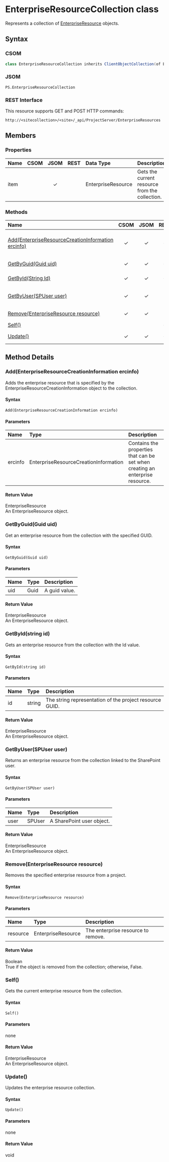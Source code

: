 # EnterpriseResourceCollection class

Represents a collection of [EnterpriseResource](EnterpriseResource.md) objects.

## Syntax

### CSOM

```C#
class EnterpriseResourceCollection inherits ClientObjectCollection(of EnterpriseResource)
```

### JSOM

```
PS.EnterpriseResourceCollection
```

### REST Interface

This resource supports GET and POST HTTP commands:

```
http://<sitecollection>/<site>/_api/ProjectServer/EnterpriseResources
```

## Members

### Properties

<!-- The following table has left-aligned columns 1,5,6; and center-aligned columns 2,3,4. -->

|**Name**|**CSOM**|**JSOM**|**REST**|**Data Type**|**Description**|
|:-----|:-----:|:-----:|:-----:|:-----|:-----|
|item| |&#x2713;| |EnterpriseResource|Gets the current resource from the collection.|


### Methods

|**Name**|**CSOM**|**JSOM**|**REST**|**Return Type**|**Description**|
|:----- |:-----: |:-----: |:-----: |:----- |:----- |
|[Add(EnterpriseResourceCreationInformation ercinfo)](#add)|&#x2713;|&#x2713;|&#x2713;|EnterpriseResource|Adds the enterprise resource that is specified by the EnterpriseResourceCreationInformation object to the collection.|
|[GetByGuid(Guid uid)](#getbyguid)|&#x2713;|&#x2713;|&#x2713;|EnterpriseResource|Get an enterprise resource from the collection with the specified GUID.|
|[GetById(String Id)](#getbyid)|&#x2713;|&#x2713;|&#x2713;|EnterpriseResource|Gets an enterprise resource from the collection with the Name value.|
|[GetByUser(SPUser user)](#getbyuser)|&#x2713;|&#x2713;||EnterpriseResource|Returns an enterprise resource from the collection linked to the SharePoint user.|
|[Remove(EnterpriseResource resource)](#remove)|&#x2713;|&#x2713;||Boolean|Removes the specified enterprise resource from a project.|
|[Self()](#self)|||&#x2713;|EnterpriseResource||
|[Update()](#update)|&#x2713;|&#x2713;|&#x2713;|Void|Updates the enterprise resource collection.|


## Method Details

### <a name="add"></a> Add(EnterpriseResourceCreationInformation ercinfo)

Adds the enterprise resource that is specified by the EnterpriseResourceCreationInformation object to the collection.

#### Syntax

```
Add(EnterpriseResourceCreationInformation ercinfo)
```

#### Parameters

|**Name** |**Type**|**Description**|
|:------ |:----|:------ |
|ercinfo| EnterpriseResourceCreationInformation|Contains the properties that can be set when creating an enterprise resource.|

#### Return Value

EnterpriseResource<br />
An EnterpriseResource object.



### <a name="getbyguid"></a> GetByGuid(Guid uid)

Get an enterprise resource from the collection with the specified GUID.

#### Syntax

```
GetByGuid(Guid uid)
```

#### Parameters

|**Name** |**Type**|**Description**|
|:------ |:----|:------ |
|uid| Guid|A guid value.

#### Return Value

EnterpriseResource<br />
An EnterpriseResource object.



### <a name="getbyid"></a>GetById(string id)

Gets an enterprise resource from the collection with the Id value.

#### Syntax

```
GetById(string id)
```

#### Parameters

|**Name** |**Type**|**Description**|
|:------ |:----|:------ |
|id| string|The string representation of the project resource GUID.

#### Return Value

EnterpriseResource<br />
An EnterpriseResource object.



### <a name="getbyuser"></a> GetByUser(SPUser user)

Returns an enterprise resource from the collection linked to the SharePoint user.

#### Syntax

```
GetByUser(SPUser user)
```

#### Parameters

|**Name** |**Type**|**Description**|
|:------ |:----|:------ |
|user| SPUser|A SharePoint user object.

#### Return Value

EnterpriseResource<br />
An EnterpriseResource object.



### <a name="remove"></a> Remove(EnterpriseResource resource)

Removes the specified enterprise resource from a project.

#### Syntax

```
Remove(EnterpriseResource resource)
```

#### Parameters

|**Name** |**Type**|**Description**|
|:------ |:----|:------ |
|resource| EnterpriseResource|The enterprise resource to remove.

#### Return Value

Boolean<br />
True if the object is removed from the collection; otherwise, False.



### <a name="self"></a> Self()

Gets the current enterprise resource from the collection.

#### Syntax

```
Self()
```

#### Parameters

none

#### Return Value

EnterpriseResource<br />
An EnterpriseResource object.



### <a name="update"></a> Update()

Updates the enterprise resource collection.

#### Syntax

```
Update()
```

#### Parameters

none

#### Return Value

void

